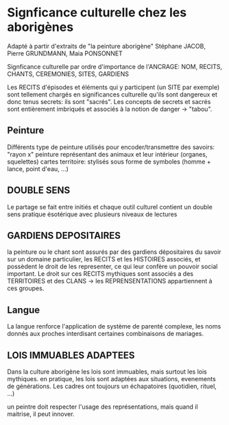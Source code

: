 # Signficance culturelle chez les aborigènes

Adapté à partir d'extraits de "la peinture aborigène" Stéphane JACOB, Pierre GRUNDMANN, Maia PONSONNET

Signficance culturelle par ordre d'importance de l'ANCRAGE: NOM, RECITS, CHANTS, CEREMONIES, SITES, GARDIENS

Les RECITS d'épisodes et éléments qui y participent (un SITE par exemple) sont tellement chargés en significances culturelle qu'ils sont dangereux et donc tenus secrets: ils sont "sacrés". Les concepts de secrets et sacrés sont entièrement imbriqués et associés à la notion de danger -> "tabou".



## Peinture 

Différents type de peinture utilisés pour encoder/transmettre des savoirs:
"rayon x" peinture représentant des animaux et leur intérieur (organes, squelettes)
cartes territoire: stylisés sous forme de symboles (homme + lance, point d'eau, ...)

## DOUBLE SENS

Le partage se fait entre initiés et chaque outil culturel contient un double sens pratique ésotérique avec plusieurs niveaux de lectures

## GARDIENS DEPOSITAIRES
la peinture ou le chant sont assurés par des gardiens dépositaires du savoir sur un domaine particulier, les RECITS et les HISTOIRES associés, et possèdent le droit de les representer, ce qui leur confère un pouvoir social important. Le droit sur ces RECITS mythiques sont associés a des TERRITOIRES et des CLANS -> les REPRENSENTATIONS appartiennent à ces groupes.

## Langue

La langue renforce l'application de système de parenté complexe, les noms donnés aux proches interdisant certaines combinaisons de mariages.


## LOIS IMMUABLES ADAPTEES

Dans la culture aborigène les lois sont immuables, mais surtout les lois mythiques. en pratique, les lois sont adaptées aux situations, evenements de générations. Les cadres ont toujours un échapatoires (quotidien, rituel, ...)

un peintre doit respecter l'usage des représentations, mais quand il maitrise, il peut innover.
